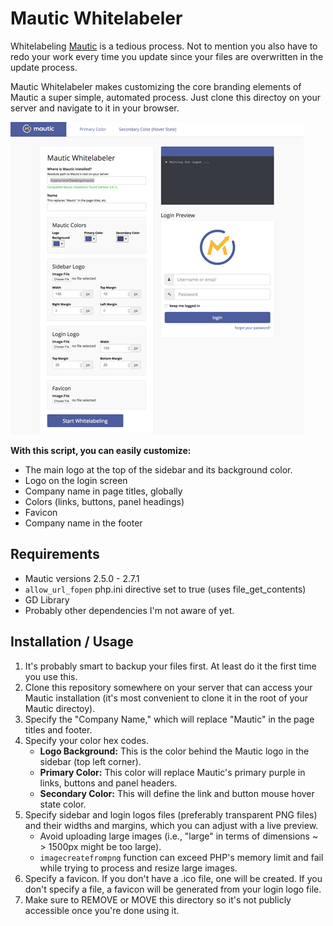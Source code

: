 # Mautic Whitelabeler

Whitelabeling [Mautic](http://github.com/mautic/mautic) is a tedious process. Not to mention you also have to redo your work every time you update since your files are overwritten in the update process.

Mautic Whitelabeler makes customizing the core branding elements of Mautic a super simple, automated process. Just clone this directoy on your server and navigate to it in your browser.

![Screenshot](preview.png)

**With this script, you can easily customize:**

* The main logo at the top of the sidebar and its background color.
* Logo on the login screen
* Company name in page titles, globally
* Colors (links, buttons, panel headings)
* Favicon
* Company name in the footer

## Requirements

* Mautic versions 2.5.0 - 2.7.1
* `allow_url_fopen` php.ini directive set to true (uses file_get_contents)
* GD Library
* Probably other dependencies I'm not aware of yet.

## Installation / Usage

1. It's probably smart to backup your files first. At least do it the first time you use this.
2. Clone this repository somewhere on your server that can access your Mautic installation (it's most convenient to clone it in the root of your Mautic directoy).
3. Specify the "Company Name," which will replace "Mautic" in the page titles and footer.
4. Specify your color hex codes.
	* **Logo Background:** This is the color behind the Mautic logo in the sidebar (top left corner).
	* **Primary Color:** This color will replace Mautic's primary purple in links, buttons and panel headers.
	* **Secondary Color:** This will define the link and button mouse hover state color.
5. Specify sidebar and login logos files (preferably transparent PNG files) and their widths and margins, which you can adjust with a live preview.
	* Avoid uploading large images (i.e., "large" in terms of dimensions ~ > 1500px might be too large). 
	* `imagecreatefrompng` function can exceed PHP's memory limit and fail while trying to process and resize large images.
6. Specify a favicon. If you don't have a .ico file, one will be created. If you don't specify a file, a favicon will be generated from your login logo file.
7. Make sure to REMOVE or MOVE this directory so it's not publicly accessible once you're done using it.